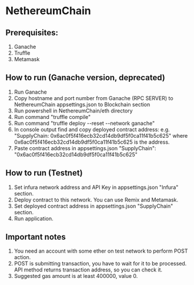 # NethereumChain

## Prerequisites:
1. Ganache
2. Truffle
3. Metamask

## How to run (Ganache version, deprecated)
1. Run Ganache
2. Copy hostname and port number from Ganache (RPC SERVER) to NethereumChain appsettings.json to Blockchain section
3. Run powershell in NethereumChain/eth directory
4. Run command "truffle compile"
5. Run command "truffle deploy --reset --network ganache"
6. In console output find and copy deployed contract address: e.g. "SupplyChain: 0x6ac0f5f416ecb32cd14db9df5f0ca11f41b5c625" where 0x6ac0f5f416ecb32cd14db9df5f0ca11f41b5c625 is the address.
7. Paste contract address in appsettings.json "SupplyChain": "0x6ac0f5f416ecb32cd14db9df5f0ca11f41b5c625"

## How to run (Testnet)
1. Set infura network address and API Key in appsettings.json "Infura" section.
2. Deploy contract to this network. You can use Remix and Metamask.
3. Set deployed contract address in appsettings.json "SupplyChain" section.
4. Run application.

## Important notes
1. You need an account with some ether on test network to perform POST action.
2. POST is submitting transaction, you have to wait for it to be processed. API method returns transaction address, so you can check it.
3. Suggested gas amount is at least 400000, value 0.

